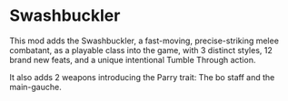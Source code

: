 # Swashbuckler

This mod adds the Swashbuckler, a fast-moving, precise-striking melee combatant, as a playable class into the game, with 3 distinct styles, 12 brand new feats, and a unique intentional Tumble Through action.

It also adds 2 weapons introducing the Parry trait: The bo staff and the main-gauche.
